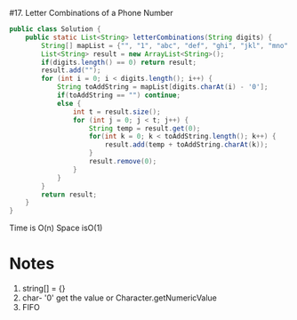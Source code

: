 #17.  Letter Combinations of a Phone Number

```java
public class Solution {
    public static List<String> letterCombinations(String digits) {
        String[] mapList = {"", "1", "abc", "def", "ghi", "jkl", "mno", "pqrs", "tuv", "wxyz"};
        List<String> result = new ArrayList<String>();
        if(digits.length() == 0) return result;
        result.add("");
        for (int i = 0; i < digits.length(); i++) {
            String toAddString = mapList[digits.charAt(i) - '0'];
            if(toAddString == "") continue;
            else {
                int t = result.size();
                for (int j = 0; j < t; j++) {
                    String temp = result.get(0);
                    for(int k = 0; k < toAddString.length(); k++) {
                        result.add(temp + toAddString.charAt(k));
                    }
                    result.remove(0);
                }
            }
        }
        return result;
    }
}
```

Time is O(n) Space isO(1)

# Notes

1. string[] = {}
2. char- '0' get the value or Character.getNumericValue
3. FIFO 